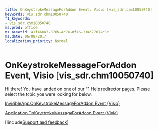 ```yaml
---
title: OnKeystrokeMessageForAddon Event, Visio [vis_sdr.chm10050740]
keywords: vis_sdr.chm10050740
f1_keywords:
- vis_sdr.chm10050740
ms.prod: office
ms.assetid: 41fa68a7-370b-4c7e-8fa6-23ad77876c5c
ms.date: 06/08/2017
localization_priority: Normal
---
```



# OnKeystrokeMessageForAddon Event, Visio [vis_sdr.chm10050740]

Hi there! You have landed on one of our F1 Help redirector pages. Please select the topic you were looking for below.

[InvisibleApp.OnKeystrokeMessageForAddon Event (Visio)](https://msdn.microsoft.com/library/78dd9b07-21bf-41a9-a2da-0831b5f713c1%28Office.15%29.aspx)

[Application.OnKeystrokeMessageForAddon Event (Visio)](https://msdn.microsoft.com/library/0b3fcabc-217f-fa68-d139-455286b3a34f%28Office.15%29.aspx)

[!include[Support and feedback](~/includes/feedback-boilerplate.md)]